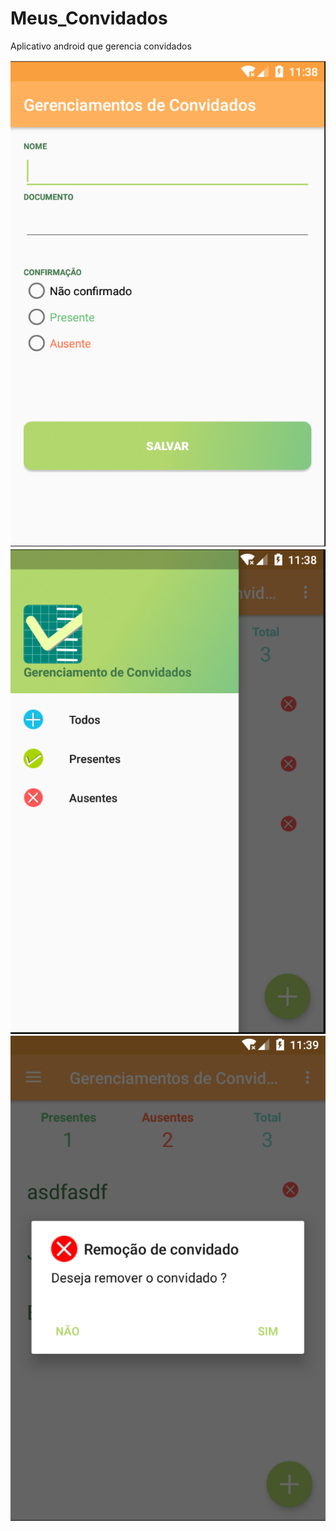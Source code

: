 # Meus_Convidados
Aplicativo android que gerencia convidados

<img src="https://github.com/jdleite/Meus_Convidados/blob/master/app/src/main/java/com/br/meusconvidados/imagensgithub/cadastro.PNG">
<img src="https://github.com/jdleite/Meus_Convidados/blob/master/app/src/main/java/com/br/meusconvidados/imagensgithub/menu.PNG">
<img src="https://github.com/jdleite/Meus_Convidados/blob/master/app/src/main/java/com/br/meusconvidados/imagensgithub/delete.PNG">
